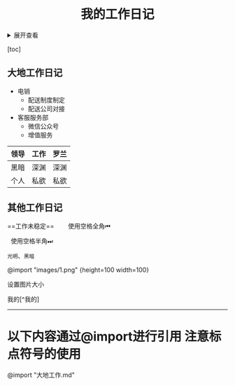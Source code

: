<h1 align=center>我的工作日记</font></h1>

<!--todo注释看一下上方的标记-->

<!--todo学习折叠代码-->
<!--?注意code标签的运用 可以删除套用其他代码-->
<details>
<summary>展开查看</summary>
<pre><code>
System.out.println("Hello to see U!");
</code></pre>
</details>
<!--todo学习折叠代码-->

[toc]

## 大地工作日记

- 电销
  - 配送制度制定
  - 配送公司对接
- 客服服务部
  - 微信公众号
  - 增值服务

| 领导 | 工作 | 罗兰 |
| ---- | ---- | ---- |
| 黑暗 | 深渊 | 深渊 |
| 个人 | 私欲 | 私欲 |

## 其他工作日记

==工作未稳定==
&emsp;&emsp;使用空格全角⏮

&nbsp;&nbsp;使用空格半角⏭

`光明`、`黑暗`

@import "images/1.png" {height=100 width=100}

设置图片大小

我的[^我的]

---

# 以下内容通过@import进行引用 注意标点符号的使用

@import "大地工作.md"